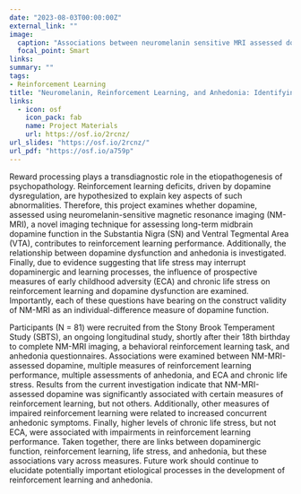 ```yaml
---
date: "2023-08-03T00:00:00Z"
external_link: ""
image:
  caption: "Associations between neuromelanin sensitive MRI assessed dopamine and reinforcement learning"
  focal_point: Smart
links:
summary: ""
tags:
- Reinforcement Learning
title: "Neuromelanin, Reinforcement Learning, and Anhedonia: Identifying Associations, Antecedents, and Consequences"
links:
  - icon: osf
    icon_pack: fab
    name: Project Materials
    url: https://osf.io/2rcnz/
url_slides: "https://osf.io/2rcnz/"
url_pdf: "https://osf.io/a759p"
---
```


Reward processing plays a transdiagnostic role in the etiopathogenesis of psychopathology. Reinforcement learning deficits, 
driven by dopamine dysregulation, are hypothesized to explain key aspects of such abnormalities. Therefore, this project examines 
whether dopamine, assessed using neuromelanin-sensitive magnetic resonance imaging (NM-MRI), a novel imaging technique for assessing 
long-term midbrain dopamine function in the Substantia Nigra (SN) and Ventral Tegmental Area (VTA), contributes to reinforcement 
learning performance. Additionally, the relationship between dopamine dysfunction and anhedonia is investigated. Finally, due to 
evidence suggesting that life stress may interrupt dopaminergic and learning processes, the influence of prospective measures of 
early childhood adversity (ECA) and chronic life stress on reinforcement learning and dopamine dysfunction are examined. Importantly, 
each of these questions have bearing on the construct validity of NM-MRI as an individual-difference measure of dopamine function. 

Participants (N = 81) were recruited from the Stony Brook Temperament Study (SBTS), an ongoing longitudinal study, shortly after their 
18th birthday to complete NM-MRI imaging, a behavioral reinforcement learning task, and anhedonia questionnaires. Associations were 
examined between NM-MRI-assessed dopamine, multiple measures of reinforcement learning performance, multiple assessments of anhedonia, 
and ECA and chronic life stress. Results from the current investigation indicate that NM-MRI-assessed dopamine was significantly 
associated with certain measures of reinforcement learning, but not others. Additionally, other measures of impaired reinforcement 
learning were related to increased concurrent anhedonic symptoms. Finally, higher levels of chronic life stress, but not ECA, were 
associated with impairments in reinforcement learning performance. Taken together, there are links between dopaminergic function, 
reinforcement learning, life stress, and anhedonia, but these associations vary across measures. Future work should continue to 
elucidate potentially important etiological processes in the development of reinforcement learning and anhedonia.
